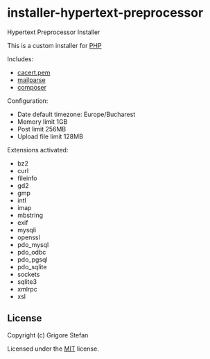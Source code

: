 # installer-hypertext-preprocessor
Hypertext Preprocessor Installer

This is a custom installer for [PHP](https://windows.php.net/download)

Includes:
* [cacert.pem](https://curl.haxx.se/docs/caextract.html)
* [mailparse](https://pecl.php.net/package/mailparse)
* [composer](https://getcomposer.org/download/)

Configuration:
* Date default timezone: Europe/Bucharest
* Memory limit 1GB
* Post limit 256MB
* Upload file limit 128MB

Extensions activated:
* bz2
* curl
* fileinfo
* gd2
* gmp
* intl
* imap
* mbstring
* exif
* mysqli
* openssl
* pdo_mysql
* pdo_odbc
* pdo_pgsql
* pdo_sqlite
* sockets
* sqlite3
* xmlrpc
* xsl

## License

Copyright (c) Grigore Stefan

Licensed under the [MIT](LICENSE) license.

